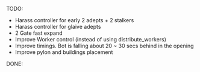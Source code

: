 TODO:
 - Harass controller for early 2 adepts + 2 stalkers
 - Harass controller for glaive adepts
 - 2 Gate fast expand
 - Improve Worker control (instead of using distribute_workers)
 - Improve timings. Bot is falling about 20 ~ 30 secs behind in the opening
 - Improve pylon and buildings placement

DONE:
